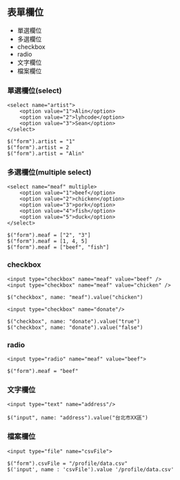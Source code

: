 ## 表單欄位
* 單選欄位
* 多選欄位
* checkbox
* radio
* 文字欄位
* 檔案欄位

### 單選欄位(select)
```
<select name="artist">
    <option value="1">Alin</option>
    <option value="2">lyhcode</option>
    <option value="3">Sean</option>
</select>
```
```
$("form").artist = "1"
$("form").artist = 2
$("form").artist = "Alin"
```

### 多選欄位(multiple select)
```
<select name="meaf" multiple>
    <option value="1">beef</option>
    <option value="2">chicken</option>
    <option value="3">pork</option>
    <option value="4">fish</option>
    <option value="5">duck</option>
</select>
```

```
$("form").meaf = ["2", "3"]
$("form").meaf = [1, 4, 5]
$("form").meaf = ["beef", "fish"]
```

### checkbox
```
<input type="checkbox" name="meaf" value="beef" />
<input type="checkbox" name="meaf" value="chicken" />

$("checkbox", name: "meaf").value("chicken")
```

```
<input type="checkbox" name="donate"/>

$("checkbox", name: "donate").value("true")
$("checkbox", name: "donate").value("false")

```

### radio
```
<input type="radio" name="meaf" value="beef">

$("form").meaf = "beef"
```

### 文字欄位
```
<input type="text" name="address"/>

$("input", name: "address").value("台北市XX區")
```

### 檔案欄位
```
<input type="file" name="csvFile">

$("form").csvFile = "/profile/data.csv"
$('input', name : 'csvFile').value '/profile/data.csv'
```
